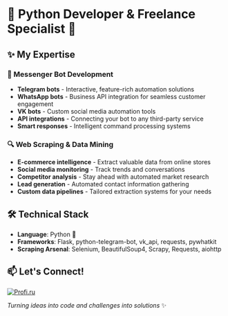 # 🚀 Python Developer & Freelance Specialist 🐍

## ✨ My Expertise

### 💬 Messenger Bot Development
- **Telegram bots** - Interactive, feature-rich automation solutions
- **WhatsApp bots** - Business API integration for seamless customer engagement
- **VK bots** - Custom social media automation tools
- **API integrations** - Connecting your bot to any third-party service
- **Smart responses** - Intelligent command processing systems

### 🔍 Web Scraping & Data Mining
- **E-commerce intelligence** - Extract valuable data from online stores
- **Social media monitoring** - Track trends and conversations
- **Competitor analysis** - Stay ahead with automated market research
- **Lead generation** - Automated contact information gathering
- **Custom data pipelines** - Tailored extraction systems for your needs

## 🛠️ Technical Stack
- **Language**: Python 🐍
- **Frameworks**: Flask, python-telegram-bot, vk_api, requests, pywhatkit
- **Scraping Arsenal**: Selenium, BeautifulSoup4, Scrapy, Requests, aiohttp

## 📫 Let's Connect!
[![Profi.ru](https://img.shields.io/badge/Profi.ru-FF6B00?style=for-the-badge&logo=profi&logoColor=white)]([https://profi.ru/your_profile](https://profi.ru/profile/AntipovMI5))

_Turning ideas into code and challenges into solutions_ ✨

<!--
**aiti1403/aiti1403** is a ✨ _special_ ✨ repository because its `README.md` (this file) appears on your GitHub profile.

Here are some ideas to get you started:

- 🔭 I’m currently working on ...
- 🌱 I’m currently learning ...
- 👯 I’m looking to collaborate on ...
- 🤔 I’m looking for help with ...
- 💬 Ask me about ...
- 📫 How to reach me: ...
- 😄 Pronouns: ...
- ⚡ Fun fact: ...
-->
